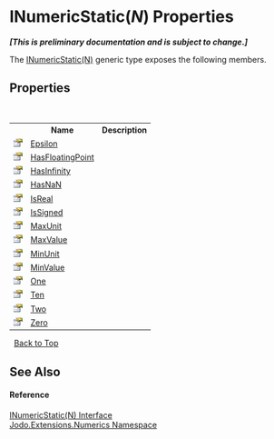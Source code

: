 # INumericStatic(*N*) Properties
 _**\[This is preliminary documentation and is subject to change.\]**_

The <a href="T_Jodo_Extensions_Numerics_INumericStatic_1">INumericStatic(N)</a> generic type exposes the following members.


## Properties
&nbsp;<table><tr><th></th><th>Name</th><th>Description</th></tr><tr><td>![Public property](media/pubproperty.gif "Public property")</td><td><a href="P_Jodo_Extensions_Numerics_INumericStatic_1_Epsilon">Epsilon</a></td><td /></tr><tr><td>![Public property](media/pubproperty.gif "Public property")</td><td><a href="P_Jodo_Extensions_Numerics_INumericStatic_1_HasFloatingPoint">HasFloatingPoint</a></td><td /></tr><tr><td>![Public property](media/pubproperty.gif "Public property")</td><td><a href="P_Jodo_Extensions_Numerics_INumericStatic_1_HasInfinity">HasInfinity</a></td><td /></tr><tr><td>![Public property](media/pubproperty.gif "Public property")</td><td><a href="P_Jodo_Extensions_Numerics_INumericStatic_1_HasNaN">HasNaN</a></td><td /></tr><tr><td>![Public property](media/pubproperty.gif "Public property")</td><td><a href="P_Jodo_Extensions_Numerics_INumericStatic_1_IsReal">IsReal</a></td><td /></tr><tr><td>![Public property](media/pubproperty.gif "Public property")</td><td><a href="P_Jodo_Extensions_Numerics_INumericStatic_1_IsSigned">IsSigned</a></td><td /></tr><tr><td>![Public property](media/pubproperty.gif "Public property")</td><td><a href="P_Jodo_Extensions_Numerics_INumericStatic_1_MaxUnit">MaxUnit</a></td><td /></tr><tr><td>![Public property](media/pubproperty.gif "Public property")</td><td><a href="P_Jodo_Extensions_Numerics_INumericStatic_1_MaxValue">MaxValue</a></td><td /></tr><tr><td>![Public property](media/pubproperty.gif "Public property")</td><td><a href="P_Jodo_Extensions_Numerics_INumericStatic_1_MinUnit">MinUnit</a></td><td /></tr><tr><td>![Public property](media/pubproperty.gif "Public property")</td><td><a href="P_Jodo_Extensions_Numerics_INumericStatic_1_MinValue">MinValue</a></td><td /></tr><tr><td>![Public property](media/pubproperty.gif "Public property")</td><td><a href="P_Jodo_Extensions_Numerics_INumericStatic_1_One">One</a></td><td /></tr><tr><td>![Public property](media/pubproperty.gif "Public property")</td><td><a href="P_Jodo_Extensions_Numerics_INumericStatic_1_Ten">Ten</a></td><td /></tr><tr><td>![Public property](media/pubproperty.gif "Public property")</td><td><a href="P_Jodo_Extensions_Numerics_INumericStatic_1_Two">Two</a></td><td /></tr><tr><td>![Public property](media/pubproperty.gif "Public property")</td><td><a href="P_Jodo_Extensions_Numerics_INumericStatic_1_Zero">Zero</a></td><td /></tr></table>&nbsp;
<a href="#inumericstatic(*n*)-properties">Back to Top</a>

## See Also


#### Reference
<a href="T_Jodo_Extensions_Numerics_INumericStatic_1">INumericStatic(N) Interface</a><br /><a href="N_Jodo_Extensions_Numerics">Jodo.Extensions.Numerics Namespace</a><br />